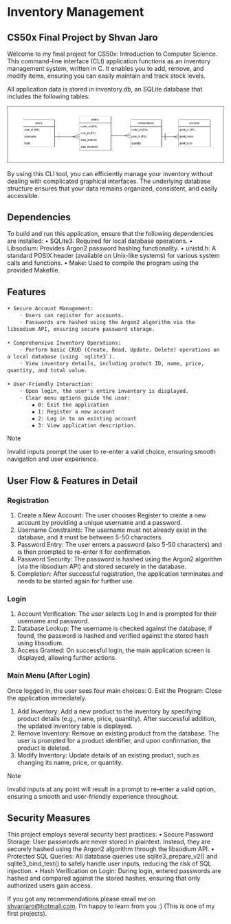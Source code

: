 # Inventory Management

## CS50x Final Project by Shvan Jaro

Welcome to my final project for CS50x: Introduction to Computer Science. This command-line interface (CLI) application functions as an inventory management system, written in C. It enables you to add, remove, and modify items, ensuring you can easily maintain and track stock levels.

All application data is stored in inventory.db, an SQLite database that includes the following tables:

![Database](assets/DB-finalproject.png)

By using this CLI tool, you can efficiently manage your inventory without dealing with complicated graphical interfaces. The underlying database structure ensures that your data remains organized, consistent, and easily accessible.

## Dependencies
To build and run this application, ensure that the following dependencies are installed:
    • SQLite3: Required for local database operations.
    • Libsodium: Provides Argon2 password hashing functionality.
    • unistd.h: A standard POSIX header (available on Unix-like systems) for various system calls and functions.
    • Make: Used to compile the program using the provided Makefile.

## Features
    • Secure Account Management:
        ◦ Users can register for accounts.
        ◦ Passwords are hashed using the Argon2 algorithm via the libsodium API, ensuring secure password storage.

    • Comprehensive Inventory Operations:
        ◦ Perform basic CRUD (Create, Read, Update, Delete) operations on a local database (using `sqlite3`).
        ◦ View inventory details, including product ID, name, price, quantity, and total value.

    • User-Friendly Interaction:
        ◦ Upon login, the user's entire inventory is displayed.
        ◦ Clear menu options guide the user:
            ▪ 0: Exit the application
            ▪ 1: Register a new account
            ▪ 2: Log in to an existing account
            ▪ 3: View application description.

>[!NOTE] 
> Invalid inputs prompt the user to re-enter a valid choice, ensuring smooth navigation and user experience.
## User Flow & Features in Detail
### Registration
1. Create a New Account:
The user chooses Register to create a new account by providing a unique username and a password.
2. Username Constraints:
The username must not already exist in the database, and it must be between 5-50 characters.
3. Password Entry:
The user enters a password (also 5-50 characters) and is then prompted to re-enter it for confirmation.
4. Password Security:
The password is hashed using the Argon2 algorithm (via the libsodium API) and stored securely in the database.
5. Completion:
After successful registration, the application terminates and needs to be started again for further use.

### Login
1. Account Verification:
The user selects Log In and is prompted for their username and password.
2. Database Lookup:
The username is checked against the database; if found, the password is hashed and verified against the stored hash using libsodium.
3. Access Granted:
On successful login, the main application screen is displayed, allowing further actions.

### Main Menu (After Login)
Once logged in, the user sees four main choices:
0. Exit the Program:
Close the application immediately.
1. Add Inventory:
Add a new product to the inventory by specifying product details (e.g., name, price, quantity). After successful addition, the updated inventory table is displayed.
2. Remove Inventory:
Remove an existing product from the database. The user is prompted for a product identifier, and upon confirmation, the product is deleted.
3. Modify Inventory:
Update details of an existing product, such as changing its name, price, or quantity.

> [!NOTE]
> Invalid inputs at any point will result in a prompt to re-enter a valid option, ensuring a smooth and user-friendly experience throughout.

## Security Measures
This project employs several security best practices:
• Secure Password Storage:
User passwords are never stored in plaintext. Instead, they are securely hashed using the Argon2 algorithm through the libsodium API.
• Protected SQL Queries:
All database queries use sqlite3_prepare_v2() and sqlite3_bind_text() to safely handle user inputs, reducing the risk of SQL injection.
• Hash Verification on Login:
During login, entered passwords are hashed and compared against the stored hashes, ensuring that only authorized users gain access.

If you got any recommendations please email me on shvanjaro@hotmail.com. I’m happy to learn from you :) (This is one of my first projects).